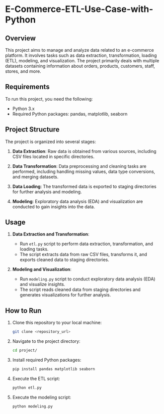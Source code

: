 # E-Commerce-ETL-Use-Case-with-Python

## Overview

This project aims to manage and analyze data related to an e-commerce platform. It involves tasks such as data extraction, transformation, loading (ETL), modeling, and visualization. The project primarily deals with multiple datasets containing information about orders, products, customers, staff, stores, and more.

## Requirements

To run this project, you need the following:

- Python 3.x
- Required Python packages: pandas, matplotlib, seaborn

## Project Structure

The project is organized into several stages:

1. **Data Extraction**: Raw data is obtained from various sources, including CSV files located in specific directories.

2. **Data Transformation**: Data preprocessing and cleaning tasks are performed, including handling missing values, data type conversions, and merging datasets.

3. **Data Loading**: The transformed data is exported to staging directories for further analysis and modeling.

4. **Modeling**: Exploratory data analysis (EDA) and visualization are conducted to gain insights into the data.


## Usage

1. **Data Extraction and Transformation**:
   - Run `etl.py` script to perform data extraction, transformation, and loading tasks.
   - The script extracts data from raw CSV files, transforms it, and exports cleaned data to staging directories.

2. **Modeling and Visualization**:
   - Run `modeling.py` script to conduct exploratory data analysis (EDA) and visualize insights.
   - The script reads cleaned data from staging directories and generates visualizations for further analysis.

## How to Run

1. Clone this repository to your local machine:

    ```bash
    git clone <repository_url>
    ```

2. Navigate to the project directory:

    ```bash
    cd project/
    ```

3. Install required Python packages:

    ```bash
    pip install pandas matplotlib seaborn
    ```

4. Execute the ETL script:

    ```bash
    python etl.py
    ```

5. Execute the modeling script:

    ```bash
    python modeling.py
    ```




